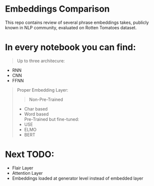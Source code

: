 # Embeddings Comparison
This repo contains review of several phrase embeddings takes, publicly known in NLP community, evaluated on Rotten Tomatoes dataset.

# In every notebook you can find:
>Up to three architecure:
- RNN
- CNN
- FFNN

>Proper Embedding Layer:
>>Non-Pre-Trained
> - Char based
> - Word based<br>
>Pre-Trained but fine-tuned:
> - USE
> - ELMO
> - BERT

# Next TODO:
 - Flair Layer
 - Attention Layer
 - Embeddings loaded at generator level instead of embedded layer
